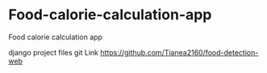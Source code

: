 # Food-calorie-calculation-app
Food calorie calculation app

django project files git Link
https://github.com/Tianea2160/food-detection-web

